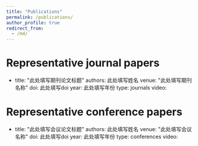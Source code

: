 ```yaml
---
title: "Publications"
permalink: /publications/
author_profile: true
redirect_from: 
  - /md/
---
```


# Representative journal papers
  - title: "此处填写期刊论文标题"
    authors: 此处填写姓名
    venue: "此处填写期刊名称"
    doi: 此处填写doi
    year: 此处填写年份
    type: journals
    video: 
    
# Representative conference papers
  - title: "此处填写会议论文标题"
    authors: 此处填写姓名
    venue: "此处填写会议名称"
    doi: 此处填写doi
    year: 此处填写年份
    type: conferences
    video:   

